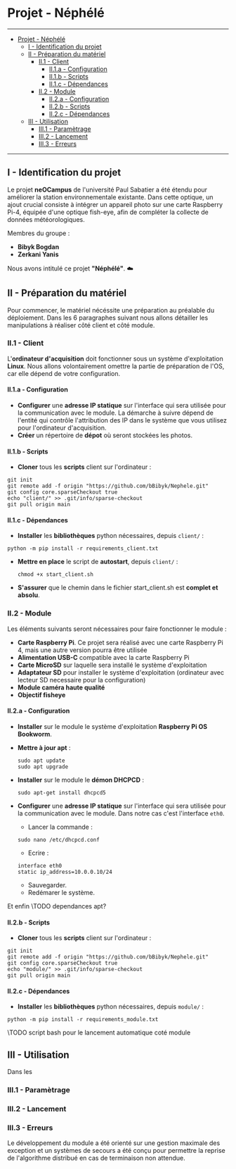 # Projet - Néphélé

---

<!-- @import "[TOC]" {cmd="toc" depthFrom=1 depthTo=6 orderedList=false} -->

<!-- code_chunk_output -->

- [Projet - Néphélé](#projet---néphélé)
  - [I - Identification du projet](#i---identification-du-projet)
  - [II - Préparation du matériel](#ii---préparation-du-matériel)
    - [II.1 - Client](#ii1---client)
      - [II.1.a - Configuration](#ii1a---configuration)
      - [II.1.b - Scripts](#ii1b---scripts)
      - [II.1.c - Dépendances](#ii1c---dépendances)
    - [II.2 - Module](#ii2---module)
      - [II.2.a - Configuration](#ii2a---configuration)
      - [II.2.b - Scripts](#ii2b---scripts)
      - [II.2.c -  Dépendances](#ii2c----dépendances)
  - [III - Utilisation](#iii---utilisation)
    - [III.1 - Paramètrage](#iii1---paramètrage)
    - [III.2 - Lancement](#iii2---lancement)
    - [III.3 - Erreurs](#iii3---erreurs)

<!-- /code_chunk_output -->


---




## I - Identification du projet

Le projet **neOCampus** de l'université Paul Sabatier a été étendu pour améliorer la station environnementale existante. Dans cette optique, un ajout crucial consiste à intégrer un appareil photo sur une carte Raspberry Pi-4, équipée d'une optique fish-eye, afin de compléter la collecte de données météorologiques.

Membres du groupe :

- **Bibyk Bogdan**  
- **Zerkani Yanis**

Nous avons intitulé ce projet **"Néphélé"**. :cloud:

## II - Préparation du matériel

Pour commencer, le matériel nécéssite une préparation au préalable du déploiement. Dans les 6 paragraphes suivant nous allons détailler les manipulations à réaliser côté client et côté module.

### II.1 - Client

L'**ordinateur d'acquisition** doit fonctionner sous un système d'exploitation **Linux**. Nous allons volontairement omettre la partie de préparation de l'OS, car elle dépend de votre configuration.

#### II.1.a - Configuration

- **Configurer** une **adresse IP statique** sur l'interface qui sera utilisée pour la communication avec le module. La démarche à suivre dépend de l'entité qui contrôle l'attribution des IP dans le système que vous utilisez pour l'ordinateur d'acquisition.
- **Créer** un répertoire de **dépot** où seront stockées les photos.

#### II.1.b - Scripts

- **Cloner** tous les **scripts** client sur l'ordinateur :
```
git init
git remote add -f origin "https://github.com/bBibyk/Nephele.git"
git config core.sparseCheckout true
echo "client/" >> .git/info/sparse-checkout
git pull origin main
```

#### II.1.c - Dépendances

- **Installer** les **bibliothèques** python nécessaires, depuis ```client/``` :
```
python -m pip install -r requirements_client.txt
```
- **Mettre en place** le script de **autostart**, depuis ```client/``` :
  ```
  chmod +x start_client.sh
  ```
- **S'assurer** que le chemin dans le fichier start_client.sh est **complet et absolu**.

### II.2 - Module

Les éléments suivants seront nécessaires pour faire fonctionner le module :

 - **Carte Raspberry Pi**. Ce projet sera réalisé avec une carte Raspberry Pi 4, mais une autre version pourra être utilisée
 - **Alimentation USB-C** compatible avec la carte Raspberry Pi
 - **Carte MicroSD** sur laquelle sera installé le système d'exploitation
 - **Adaptateur SD** pour installer le système d'exploitation (ordinateur avec lecteur SD necessaire pour la configuration)
 - **Module caméra haute qualité**
 - **Objectif fisheye**

#### II.2.a - Configuration

- **Installer** sur le module le système d'exploitation **Raspberry Pi OS Bookworm**.
  
- **Mettre à jour apt** :
  ```
  sudo apt update
  sudo apt upgrade
  ```
- **Installer** sur le module le **démon DHCPCD** :
  ```
  sudo apt-get install dhcpcd5
  ```
- **Configurer** une **adresse IP statique** sur l'interface qui sera utilisée pour la communication avec le module. Dans notre cas c'est l'interface ```eth0```.
   - Lancer la commande :
  ```
  sudo nano /etc/dhcpcd.conf
  ```
   - Ecrire :
  ```
  interface eth0
  static ip_address=10.0.0.10/24
  ```
   - Sauvegarder.
   - Redémarer le système.


Et enfin
\\TODO dependances apt?

#### II.2.b - Scripts

- **Cloner** tous les **scripts** client sur l'ordinateur :
```
git init
git remote add -f origin "https://github.com/bBibyk/Nephele.git"
git config core.sparseCheckout true
echo "module/" >> .git/info/sparse-checkout
git pull origin main
```

#### II.2.c -  Dépendances

- **Installer** les **bibliothèques** python nécessaires, depuis ```module/``` :
```
python -m pip install -r requirements_module.txt
```

\\TODO script bash pour le lancement automatique coté module

## III - Utilisation

Dans les

### III.1 - Paramètrage

### III.2 - Lancement

### III.3 - Erreurs

Le développement du module a été orienté sur une gestion maximale des exception et un systèmes de secours a été conçu pour permettre la reprise de l'algorithme distribué en cas de terminaison non attendue.

